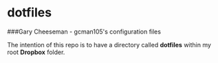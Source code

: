 dotfiles
========

###Gary Cheeseman - gcman105's configuration files

The intention of this repo is to have a directory called **dotfiles** within
my root **Dropbox** folder.


